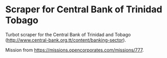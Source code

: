 # Scraper for Central Bank of Trinidad Tobago
Turbot scraper for the Central Bank of Trinidad and Tobago (http://www.central-bank.org.tt/content/banking-sector).

Mission from https://missions.opencorporates.com/missions/777.

